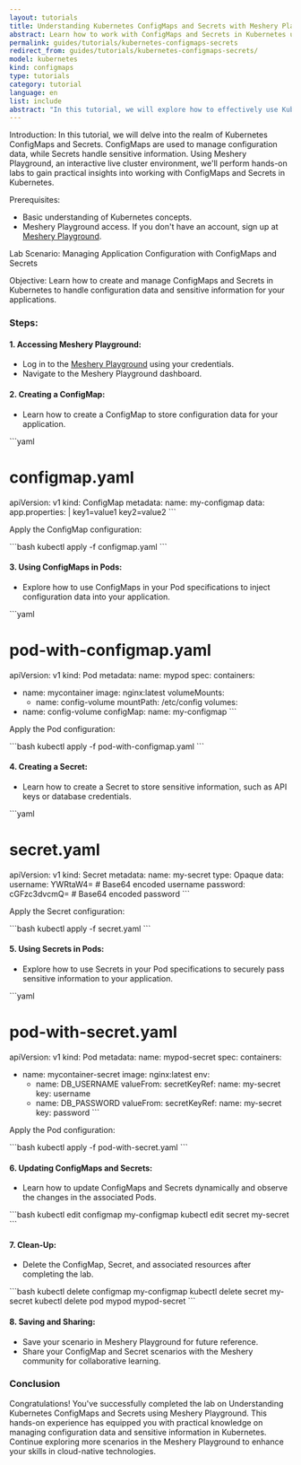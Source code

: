 ```yaml
---
layout: tutorials
title: Understanding Kubernetes ConfigMaps and Secrets with Meshery Playground
abstract: Learn how to work with ConfigMaps and Secrets in Kubernetes using Meshery Playground
permalink: guides/tutorials/kubernetes-configmaps-secrets
redirect_from: guides/tutorials/kubernetes-configmaps-secrets/
model: kubernetes
kind: configmaps
type: tutorials
category: tutorial
language: en
list: include
abstract: "In this tutorial, we will explore how to effectively use Kubernetes ConfigMaps and Secrets for managing configuration data and sensitive information. Leveraging Meshery Playground, an interactive live cluster environment, we'll perform hands-on labs to understand the practical aspects of working with ConfigMaps and Secrets in Kubernetes."
---
```


Introduction:
In this tutorial, we will delve into the realm of Kubernetes ConfigMaps and Secrets. ConfigMaps are used to manage configuration data, while Secrets handle sensitive information. Using Meshery Playground, an interactive live cluster environment, we'll perform hands-on labs to gain practical insights into working with ConfigMaps and Secrets in Kubernetes.

Prerequisites:
- Basic understanding of Kubernetes concepts.
- Meshery Playground access. If you don't have an account, sign up at [Meshery Playground](https://meshery.layer5.io/play).

Lab Scenario: Managing Application Configuration with ConfigMaps and Secrets

Objective:
Learn how to create and manage ConfigMaps and Secrets in Kubernetes to handle configuration data and sensitive information for your applications.

### Steps:

#### 1. **Accessing Meshery Playground:**
   - Log in to the [Meshery Playground](https://meshery.layer5.io/play) using your credentials.
   - Navigate to the Meshery Playground dashboard.

#### 2. **Creating a ConfigMap:**
   - Learn how to create a ConfigMap to store configuration data for your application.

\```yaml
# configmap.yaml
apiVersion: v1
kind: ConfigMap
metadata:
  name: my-configmap
data:
  app.properties: |
    key1=value1
    key2=value2
\```

Apply the ConfigMap configuration:

\```bash
kubectl apply -f configmap.yaml
\```

#### 3. **Using ConfigMaps in Pods:**
   - Explore how to use ConfigMaps in your Pod specifications to inject configuration data into your application.

\```yaml
# pod-with-configmap.yaml
apiVersion: v1
kind: Pod
metadata:
  name: mypod
spec:
  containers:
  - name: mycontainer
    image: nginx:latest
    volumeMounts:
    - name: config-volume
      mountPath: /etc/config
  volumes:
  - name: config-volume
    configMap:
      name: my-configmap
\```

Apply the Pod configuration:

\```bash
kubectl apply -f pod-with-configmap.yaml
\```

#### 4. **Creating a Secret:**
   - Learn how to create a Secret to store sensitive information, such as API keys or database credentials.

\```yaml
# secret.yaml
apiVersion: v1
kind: Secret
metadata:
  name: my-secret
type: Opaque
data:
  username: YWRtaW4=  # Base64 encoded username
  password: cGFzc3dvcmQ=  # Base64 encoded password
\```

Apply the Secret configuration:

\```bash
kubectl apply -f secret.yaml
\```

#### 5. **Using Secrets in Pods:**
   - Explore how to use Secrets in your Pod specifications to securely pass sensitive information to your application.

\```yaml
# pod-with-secret.yaml
apiVersion: v1
kind: Pod
metadata:
  name: mypod-secret
spec:
  containers:
  - name: mycontainer-secret
    image: nginx:latest
    env:
    - name: DB_USERNAME
      valueFrom:
        secretKeyRef:
          name: my-secret
          key: username
    - name: DB_PASSWORD
      valueFrom:
        secretKeyRef:
          name: my-secret
          key: password
\```

Apply the Pod configuration:

\```bash
kubectl apply -f pod-with-secret.yaml
\```

#### 6. **Updating ConfigMaps and Secrets:**
   - Learn how to update ConfigMaps and Secrets dynamically and observe the changes in the associated Pods.

\```bash
kubectl edit configmap my-configmap
kubectl edit secret my-secret
\```

#### 7. **Clean-Up:**
   - Delete the ConfigMap, Secret, and associated resources after completing the lab.

\```bash
kubectl delete configmap my-configmap
kubectl delete secret my-secret
kubectl delete pod mypod mypod-secret
\```

#### 8. **Saving and Sharing:**
   - Save your scenario in Meshery Playground for future reference.
   - Share your ConfigMap and Secret scenarios with the Meshery community for collaborative learning.

### Conclusion
Congratulations! You've successfully completed the lab on Understanding Kubernetes ConfigMaps and Secrets using Meshery Playground. This hands-on experience has equipped you with practical knowledge on managing configuration data and sensitive information in Kubernetes. Continue exploring more scenarios in the Meshery Playground to enhance your skills in cloud-native technologies.
